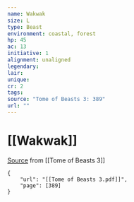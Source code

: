 ```yaml
---
name: Wakwak
size: L
type: Beast
environment: coastal, forest
hp: 45
ac: 13
initiative: 1
alignment: unaligned
legendary: 
lair: 
unique: 
cr: 2
tags: 
source: "Tome of Beasts 3: 389"
url: ""
---
```

# [[Wakwak]]

[Source](zotero://open-pdf/library/items/BLGR9HVR?page=389) from [[Tome of Beasts 3]]

```pdf
{
	"url": "[[Tome of Beasts 3.pdf]]",
	"page": [389]
}
```

